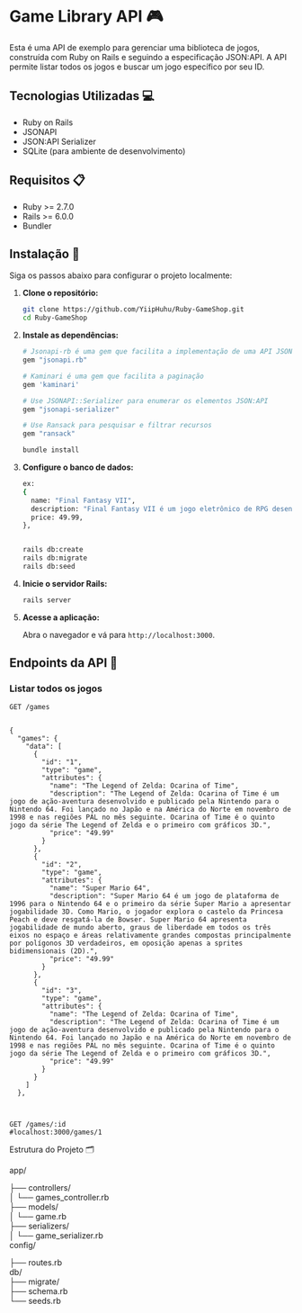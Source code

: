 # Game Library API 🎮

Esta é uma API de exemplo para gerenciar uma biblioteca de jogos, construída com Ruby on Rails e seguindo a especificação JSON:API. A API permite listar todos os jogos e buscar um jogo específico por seu ID.

## Tecnologias Utilizadas 💻

- Ruby on Rails
- JSONAPI
- JSON:API Serializer
- SQLite (para ambiente de desenvolvimento)

## Requisitos 📋

- Ruby >= 2.7.0
- Rails >= 6.0.0
- Bundler

## Instalação 🚀

Siga os passos abaixo para configurar o projeto localmente:

1. **Clone o repositório:**

    ```bash
    git clone https://github.com/YiipHuhu/Ruby-GameShop.git
    cd Ruby-GameShop
    ```

2. **Instale as dependências:**

    ```bash
    # Jsonapi-rb é uma gem que facilita a implementação de uma API JSON:API
    gem "jsonapi.rb"

    # Kaminari é uma gem que facilita a paginação
    gem 'kaminari'

    # Use JSONAPI::Serializer para enumerar os elementos JSON:API
    gem "jsonapi-serializer"

    # Use Ransack para pesquisar e filtrar recursos
    gem "ransack"
    
    bundle install
    ```

3. **Configure o banco de dados:**

    ```bash
    ex:
    {
      name: "Final Fantasy VII",
      description: "Final Fantasy VII é um jogo eletrônico de RPG desenvolvido e publicado pela SquareSoft. É o sétimo título principal da série Final Fantasy e foi lançado originalmente para o PlayStation em 1997 e depois também para o Microsoft Windows em 1998. O jogo foi dirigido por Yoshinori Kitase, escrito por Kazushige Nojima e Tetsuya Nomura e produzido por     Hironobu Sakaguchi. A história segue Cloud Strife, um mercenário que se junta a um grupo ecoterrorista para parar uma megacorporação que está drenando a energia vital do planeta para usá-la como uma fonte de energia. O jogo apresenta três modos de jogo: um mapa de mundo tridimensional, batalhas em tempo real e sequências cinematográficas pré-renderizadas.",
      price: 49.99,
    },


    rails db:create
    rails db:migrate
    rails db:seed
    ```

4. **Inicie o servidor Rails:**

    ```bash
    rails server
    ```

5. **Acesse a aplicação:**

    Abra o navegador e vá para `http://localhost:3000`.

## Endpoints da API 📡

### Listar todos os jogos

```http
GET /games


{
  "games": {
    "data": [
      {
        "id": "1",
        "type": "game",
        "attributes": {
          "name": "The Legend of Zelda: Ocarina of Time",
          "description": "The Legend of Zelda: Ocarina of Time é um jogo de ação-aventura desenvolvido e publicado pela Nintendo para o Nintendo 64. Foi lançado no Japão e na América do Norte em novembro de 1998 e nas regiões PAL no mês seguinte. Ocarina of Time é o quinto jogo da série The Legend of Zelda e o primeiro com gráficos 3D.",
          "price": "49.99"
        }
      },
      {
        "id": "2",
        "type": "game",
        "attributes": {
          "name": "Super Mario 64",
          "description": "Super Mario 64 é um jogo de plataforma de 1996 para o Nintendo 64 e o primeiro da série Super Mario a apresentar jogabilidade 3D. Como Mario, o jogador explora o castelo da Princesa Peach e deve resgatá-la de Bowser. Super Mario 64 apresenta jogabilidade de mundo aberto, graus de liberdade em todos os três eixos no espaço e áreas relativamente grandes compostas principalmente por polígonos 3D verdadeiros, em oposição apenas a sprites bidimensionais (2D).",
          "price": "49.99"
        }
      },
      {
        "id": "3",
        "type": "game",
        "attributes": {
          "name": "The Legend of Zelda: Ocarina of Time",
          "description": "The Legend of Zelda: Ocarina of Time é um jogo de ação-aventura desenvolvido e publicado pela Nintendo para o Nintendo 64. Foi lançado no Japão e na América do Norte em novembro de 1998 e nas regiões PAL no mês seguinte. Ocarina of Time é o quinto jogo da série The Legend of Zelda e o primeiro com gráficos 3D.",
          "price": "49.99"
        }
      }
    ]
  },



GET /games/:id
#localhost:3000/games/1

```

Estrutura do Projeto 🗂️

app/

  ├── controllers/    
  │   └── games_controller.rb    
  ├── models/    
  │   └── game.rb    
  ├── serializers/    
  │   └── game_serializer.rb    
config/

  ├── routes.rb    
db/    
  ├── migrate/    
  ├── schema.rb    
  └── seeds.rb    
